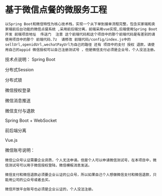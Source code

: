 # 基于微信点餐的微服务工程
    以Spring Boot和微信特性为核心技术栈，实现一个从下单到接单流程完整，包含买家端和卖家端前后台功能的微信点餐系统 ,采用前后端分离，前端采用vue实现,后端使用Spring Boot开发 前端项目地址  传送门  注意 这个前端代码和这个项目中的那个前端代码是有差别的请使用项目中的那个 前端代码.7z  请修改 前端代码/config/index.js中的 sellUrl,openidUrl,wechatPayUrl为自己的路径 还有 项目中的支付 授权 退款，请使用自己的appid 微信授权可以自己注册测试号 ，但是微信支付必须是企业号，个人没法注册。
    
技术点说明：
  Spring Boot
  
  分布式Session
  
  分布式锁
  
  微信授权登录
  
  微信消息推送
  
  微信支付与退款
  
  Spring Boot + WebSocket
  
  前后端分离
  
  Vue.js
  
微信账号说明：

    微信公众号认证需要企业资质，个人无法申请。但是个人可以申请微信测试号，在本项目中，微信测试号可以用于微信授权登陆，微信模板消息发送。
    
    微信支付和微信退款必须要企业认证的公众号，所以如果自己个人想做微信支付和微信退款，只能用公司的公众号或者去买。
    
    微信开放平台账号也必须是企业认证的，个人没法注册。
